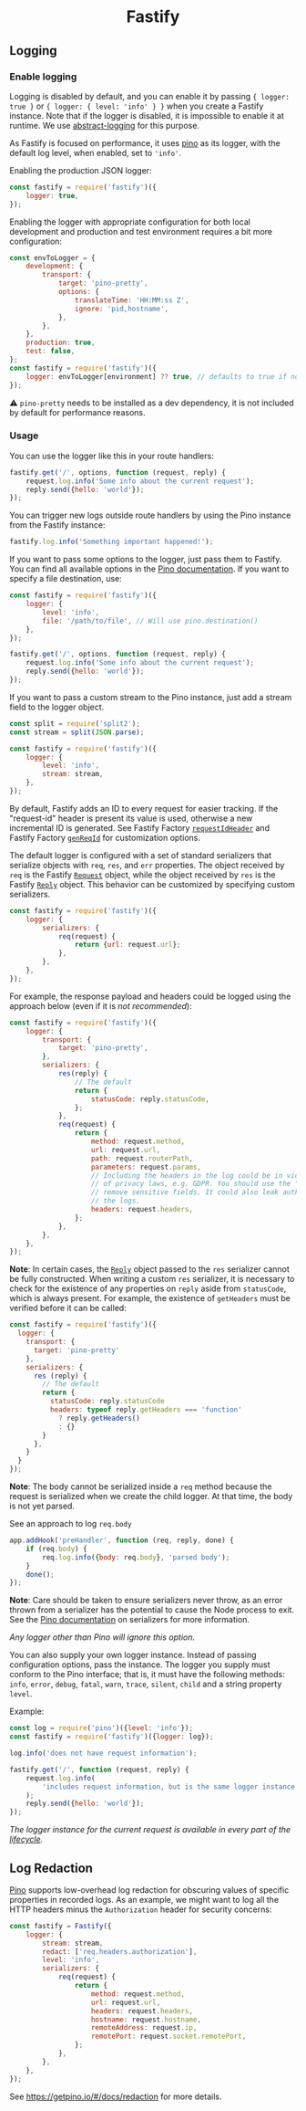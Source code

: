 <h1 align="center">Fastify</h1>

## Logging

### Enable logging

Logging is disabled by default, and you can enable it by passing `{ logger: true
}` or `{ logger: { level: 'info' } }` when you create a Fastify instance. Note
that if the logger is disabled, it is impossible to enable it at runtime. We use
[abstract-logging](https://www.npmjs.com/package/abstract-logging) for this
purpose.

As Fastify is focused on performance, it uses
[pino](https://github.com/pinojs/pino) as its logger, with the default log
level, when enabled, set to `'info'`.

Enabling the production JSON logger:

```js
const fastify = require('fastify')({
    logger: true,
});
```

Enabling the logger with appropriate configuration for both local development
and production and test environment requires a bit more configuration:

```js
const envToLogger = {
    development: {
        transport: {
            target: 'pino-pretty',
            options: {
                translateTime: 'HH:MM:ss Z',
                ignore: 'pid,hostname',
            },
        },
    },
    production: true,
    test: false,
};
const fastify = require('fastify')({
    logger: envToLogger[environment] ?? true, // defaults to true if no entry matches in the map
});
```

⚠️ `pino-pretty` needs to be installed as a dev dependency, it is not included
by default for performance reasons.

### Usage

You can use the logger like this in your route handlers:

```js
fastify.get('/', options, function (request, reply) {
    request.log.info('Some info about the current request');
    reply.send({hello: 'world'});
});
```

You can trigger new logs outside route handlers by using the Pino instance from
the Fastify instance:

```js
fastify.log.info('Something important happened!');
```

If you want to pass some options to the logger, just pass them to Fastify.
You can find all available options in the
[Pino documentation](https://github.com/pinojs/pino/blob/master/docs/api.md#options).
If you want to specify a file destination, use:

```js
const fastify = require('fastify')({
    logger: {
        level: 'info',
        file: '/path/to/file', // Will use pino.destination()
    },
});

fastify.get('/', options, function (request, reply) {
    request.log.info('Some info about the current request');
    reply.send({hello: 'world'});
});
```

If you want to pass a custom stream to the Pino instance, just add a stream
field to the logger object.

```js
const split = require('split2');
const stream = split(JSON.parse);

const fastify = require('fastify')({
    logger: {
        level: 'info',
        stream: stream,
    },
});
```

<a id="logging-request-id"></a>

By default, Fastify adds an ID to every request for easier tracking. If the
"request-id" header is present its value is used, otherwise a new incremental ID
is generated. See Fastify Factory
[`requestIdHeader`](./Server.md#factory-request-id-header) and Fastify Factory
[`genReqId`](./Server.md#genreqid) for customization options.

The default logger is configured with a set of standard serializers that
serialize objects with `req`, `res`, and `err` properties. The object received
by `req` is the Fastify [`Request`](./Request.md) object, while the object
received by `res` is the Fastify [`Reply`](./Reply.md) object. This behavior
can be customized by specifying custom serializers.

```js
const fastify = require('fastify')({
    logger: {
        serializers: {
            req(request) {
                return {url: request.url};
            },
        },
    },
});
```

For example, the response payload and headers could be logged using the approach
below (even if it is _not recommended_):

```js
const fastify = require('fastify')({
    logger: {
        transport: {
            target: 'pino-pretty',
        },
        serializers: {
            res(reply) {
                // The default
                return {
                    statusCode: reply.statusCode,
                };
            },
            req(request) {
                return {
                    method: request.method,
                    url: request.url,
                    path: request.routerPath,
                    parameters: request.params,
                    // Including the headers in the log could be in violation
                    // of privacy laws, e.g. GDPR. You should use the "redact" option to
                    // remove sensitive fields. It could also leak authentication data in
                    // the logs.
                    headers: request.headers,
                };
            },
        },
    },
});
```

**Note**: In certain cases, the [`Reply`](./Reply.md) object passed to the `res`
serializer cannot be fully constructed. When writing a custom `res` serializer,
it is necessary to check for the existence of any properties on `reply` aside
from `statusCode`, which is always present. For example, the existence of
`getHeaders` must be verified before it can be called:

```js
const fastify = require('fastify')({
  logger: {
    transport: {
      target: 'pino-pretty'
    },
    serializers: {
      res (reply) {
        // The default
        return {
          statusCode: reply.statusCode
          headers: typeof reply.getHeaders === 'function'
            ? reply.getHeaders()
            : {}
        }
      },
    }
  }
});
```

**Note**: The body cannot be serialized inside a `req` method because the
request is serialized when we create the child logger. At that time, the body is
not yet parsed.

See an approach to log `req.body`

```js
app.addHook('preHandler', function (req, reply, done) {
    if (req.body) {
        req.log.info({body: req.body}, 'parsed body');
    }
    done();
});
```

**Note**: Care should be taken to ensure serializers never throw, as an error
thrown from a serializer has the potential to cause the Node process to exit.
See the [Pino documentation](https://getpino.io/#/docs/api?id=opt-serializers)
on serializers for more information.

_Any logger other than Pino will ignore this option._

You can also supply your own logger instance. Instead of passing configuration
options, pass the instance. The logger you supply must conform to the Pino
interface; that is, it must have the following methods: `info`, `error`,
`debug`, `fatal`, `warn`, `trace`, `silent`, `child` and a string property `level`.

Example:

```js
const log = require('pino')({level: 'info'});
const fastify = require('fastify')({logger: log});

log.info('does not have request information');

fastify.get('/', function (request, reply) {
    request.log.info(
        'includes request information, but is the same logger instance as `log`',
    );
    reply.send({hello: 'world'});
});
```

_The logger instance for the current request is available in every part of the
[lifecycle](./Lifecycle.md)._

## Log Redaction

[Pino](https://getpino.io) supports low-overhead log redaction for obscuring
values of specific properties in recorded logs. As an example, we might want to
log all the HTTP headers minus the `Authorization` header for security concerns:

```js
const fastify = Fastify({
    logger: {
        stream: stream,
        redact: ['req.headers.authorization'],
        level: 'info',
        serializers: {
            req(request) {
                return {
                    method: request.method,
                    url: request.url,
                    headers: request.headers,
                    hostname: request.hostname,
                    remoteAddress: request.ip,
                    remotePort: request.socket.remotePort,
                };
            },
        },
    },
});
```

See https://getpino.io/#/docs/redaction for more details.
